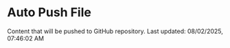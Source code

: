# Auto Push File

Content that will be pushed to GitHub repository.
Last updated: 08/02/2025, 07:46:02 AM